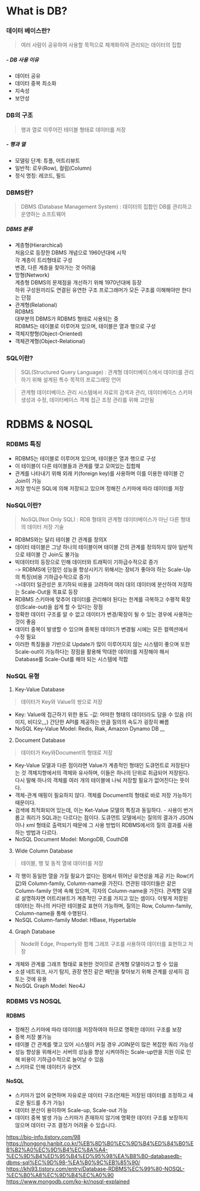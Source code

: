 # What is DB?

### 데이터 베이스란?
>여러 사람이 공유하여 사용할 목적으로 체계화하여 관리되는 데이터의 집합

##### - DB 사용 이유
- 데이터 공유
- 데이터 중복 최소화
- 지속성
- 보안성

### DB의 구조
> 행과 열로 이루어진 테이블 형태로 데이터를 저장

##### - 행과 열
 - 모델링 단계:  튜플, 어트리뷰트
 - 일반적:  로우(Row), 컬럼(Column) 
 - 정식 명칭: 레코드, 필드

### DBMS란?
> DBMS (Database Management System) :
데이터의 집합인 DB를 관리하고 운영하는 소프트웨어 

##### DBMS 분류
- 계층형(Hierarchical) </br>
처음으로 등장한 DBMS 개념으로 1960년대에 시작</br>
각 계층이 트리형태로 구성</br>
변경, 다른 계층을 찾아가는 것 어려움
- 망형(Network)</br>
계층형 DBMS의 문제점을 개선하기 위해 1970년대에 등장</br>
하위 구성원끼리도 연결된 유연한 구조
프로그래머가 모든 구조를 이해해야만 한다는 단점
- 관계형(Relational)</br>
 RDBMS</br>
 대부분의 DBMS가 RDBMS 형태로 사용되는 중</br>
 RDBMS는 테이블로 이루어져 있으며, 테이블은 열과 행으로 구성
- 객체지향형(Object-Oriented)
- 객체관계형(Object-Relational) 
 
 ### SQL이란?
 > SQL(Structured Query Language) :  관계형 데이터베이스에서 데이터를 관리하기 위해 설계된 특수 목적의 프로그래밍 언어

> 관계형 데이터베이스 관리 시스템에서 자료의 검색과 관리, 데이터베이스 스키마 생성과 수정, 데이터베이스 객체 접근 조정 관리를 위해 고안됨

# RDBMS & NOSQL

### RDBMS 특징
- RDBMS는 테이블로 이루어져 있으며, 테이블은 열과 행으로 구성
- 이 테이블이 다른 테이블들과 관계를 맺고 모여있는 집합체
- 관계를 나타내기 위해 외래 키(foreign key)를 사용하며 이를 이용한 테이블 간 Join이 가능
- 저장 방식은 SQL에 의해 저장되고 있으며 정해진 스키마에 따라 데이터를 저장

### NoSQL이란?
> NoSQL(Not Only SQL) : RDB 형태의 관계형 데이터베이스가 아닌 다른 형태의 데이터 저장 기술
- RDBMS와는 달리 테이블 간 관계를 정의X
- 데이터 테이블은 그냥 하나의 테이블이며 테이블 간의 관계를 정의하지 않아 일반적으로 테이블 간 Join도 불가능
- 빅데이터의 등장으로 인해 데이터와 트래픽이 기하급수적으로 증가 </br>-> RDBMS에 단점인 성능을 향상시키기 위해서는 장비가 좋아야 하는 Scale-Up의 특징(비용 기하급수적으로 증가) </br>->데이터 일관성은 포기하되 비용을 고려하여 여러 대의 데이터에 분산하여 저장하는 Scale-Out을 목표로 등장
- RDBMS 스키마에 맞추어 데이터를 관리해야 된다는 한계를 극복하고 수평적 확장성(Scale-out)을 쉽게 할 수 있다는 장점
- 정확한 데이터 구조를 알 수 없고 데이터가 변경/확장이 될 수 있는 경우에 사용하는 것이 좋음
- 데이터 중복이 발생할 수 있으며 중복된 데이터가 변경될 시에는 모든 컬렉션에서 수정 필요
- 이러한 특징들을 기반으로 Update가 많이 이루어지지 않는 시스템이 좋으며 또한 Scale-out이 가능하다는 장점을 활용해 막대한 데이터를 저장해야 해서 Database를 Scale-Out를 해야 되는 시스템에 적합

### NoSQL 유형
1. Key-Value Database
>데이터가 Key와 Value의 쌍으로 저장
- Key: Value에 접근하기 위한 용도
-값: 어떠한 형태의 데이터라도 담을 수 있음 (이미지, 비디오,,,) 
간단한 API를 제공하는 만큼 질의의 속도가 굉장히 빠름
- NoSQL Key-Value Model: Redis, Riak, Amazon Dynamo DB ,,,

2. Document Database
>데이터가 Key와Document의 형태로 저장
- Key-Value 모델과 다른 점이라면 Value가 계층적인 형태인 도큐먼트로 저장된다는 것 
객체지향에서의 객체와 유사하며, 이들은 하나의 단위로 취급되어 저장된다. 다시 말해 하나의 객체를 여러 개의 테이블에 나눠 저장할 필요가 없어진다는 뜻이다. 
- 객체-관계 매핑이 필요하지 않다. 객체를 Document의 형태로 바로 저장 가능하기 때문이다. 
- 검색에 최적화되어 있는데, 이는 Ket-Value 모델의 특징과 동일하다. - 사용이 번거롭고 쿼리가 SQL과는 다르다는 점이다. 도큐먼트 모델에서는 질의의 결과가 JSON이나 xml 형태로 출력되기 때문에 그 사용 방법이 RDBMS에서의 질의 결과를 사용하는 방법과 다르다. 
- NoSQL Document Model: MongoDB, CouthDB 
 
3. Wide Column Database
> 테이블, 행 및 동적 열에 데이터를 저장
- 각 행이 동일한 열을 가질 필요가 없다는 점에서 뛰어난 유연성을 제공
 키는 Row(키 값)와 Column-family, Column-name을 가진다. 연관된 데이터들은 같은 Column-family 안에 속해 있으며, 각자의 Column-name을 가진다. 관계형 모델로 설명하자면 어트리뷰트가 계층적인 구조를 가지고 있는 셈이다. 이렇게 저장된 데이터는 하나의 커다란 테이블로 표현이 가능하며, 질의는 Row, Column-family, Column-name을 통해 수행된다.
- NoSQL Column-family Model: HBase, Hypertable 
 
4. Graph Database 
>Node와 Edge, Property와 함께 그래프 구조를 사용하여 데이터를 표현하고 저장
- 개체와 관계를 그래프 형태로 표현한 것이므로 관계형 모델이라고 할 수 있음
- 소셜 네트워크, 사기 탐지, 권장 엔진 같은 패턴을 찾아보기 위해 관계를 상세히 검토는 것에 유용
- NoSQL Graph Model: Neo4J

### RDBMS VS NOSQL
#### RDBMS
- 정해진 스키마에 따라 데이터를 저장하여야 하므로 명확한 데이터 구조를 보장
- 중복 저장 불가능
- 테이블 간 관계를 맺고 있어 시스템이 커질 경우 JOIN문이 많은 복잡한 쿼리 가능성
- 성능 향상을 위해서는 서버의 성능을 향상 시켜야하는 Scale-up만을 지원
이로 인해 비용이 기하급수적으로 늘어날 수 있음
- 스키마로 인해 데이터가 유연X 
 
#### NoSQL

- 스키마가 없어 유연하며 자유로운 데이터 구조(언제든 저장된 데이터를 조정하고 새로운 필드를 추가 가능)
- 데이터 분산이 용이하며 Scale-up, Scale-out 가능
- 데이터 중복 발생 가능
스키마가 존재하지 않기에 명확한 데이터 구조를 보장하지 않으며 데이터 구조 결정가 어려울 수 있습니다.

 https://bio-info.tistory.com/98 </br>
 https://hongong.hanbit.co.kr/%EB%8D%B0%EC%9D%B4%ED%84%B0%EB%B2%A0%EC%9D%B4%EC%8A%A4-%EC%9D%B4%ED%95%B4%ED%95%98%EA%B8%B0-databasedb-dbms-sql%EC%9D%98-%EA%B0%9C%EB%85%90/ </br>
 https://khj93.tistory.com/entry/Database-RDBMS%EC%99%80-NOSQL-%EC%B0%A8%EC%9D%B4%EC%A0%90 </br>
 https://www.mongodb.com/ko-kr/nosql-explained
 
 